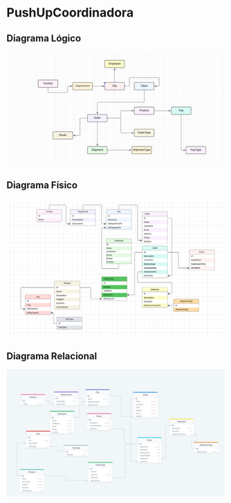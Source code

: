 # PushUpCoordinadora

## Diagrama Lógico
![image](<Captura de pantalla 2023-12-06 113117.png>)

## Diagrama Físico
![image](<Captura de pantalla 2023-12-06 121630.png>)

## Diagrama Relacional
![image](<Captura de pantalla 2023-12-06 121102.png>)